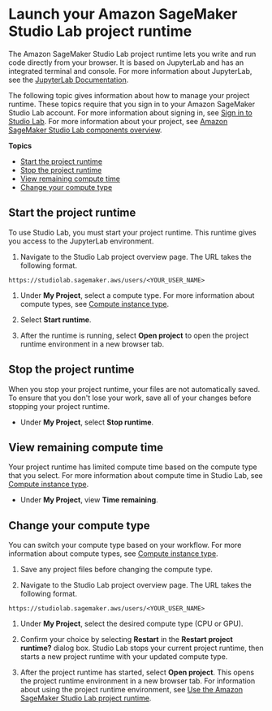 # Launch your Amazon SageMaker Studio Lab project runtime<a name="studio-lab-manage-runtime"></a>

 The Amazon SageMaker Studio Lab project runtime lets you write and run code directly from your browser\. It is based on JupyterLab and has an integrated terminal and console\. For more information about JupyterLab, see the [JupyterLab Documentation](https://jupyterlab.readthedocs.io/en/stable/)\.

 The following topic gives information about how to manage your project runtime\. These topics require that you sign in to your Amazon SageMaker Studio Lab account\. For more information about signing in, see [Sign in to Studio Lab](studio-lab-onboard.md#studio-lab-onboard-signin)\. For more information about your project, see [Amazon SageMaker Studio Lab components overview](studio-lab-overview.md)\. 

**Topics**
+ [Start the project runtime](#studio-lab-manage-runtime-start)
+ [Stop the project runtime](#studio-lab-manage-runtime-stop)
+ [View remaining compute time](#studio-lab-manage-runtime-view)
+ [Change your compute type](#studio-lab-manage-runtime-change)

## Start the project runtime<a name="studio-lab-manage-runtime-start"></a>

To use Studio Lab, you must start your project runtime\. This runtime gives you access to the JupyterLab environment\.

1.  Navigate to the Studio Lab project overview page\. The URL takes the following format\.

   ```
   https://studiolab.sagemaker.aws/users/<YOUR_USER_NAME>
   ```

1. Under **My Project**, select a compute type\. For more information about compute types, see [Compute instance type](studio-lab-overview.md#studio-lab-overview-project-compute)\.

1.  Select **Start runtime**\. 

1.  After the runtime is running, select **Open project** to open the project runtime environment in a new browser tab\. 

## Stop the project runtime<a name="studio-lab-manage-runtime-stop"></a>

When you stop your project runtime, your files are not automatically saved\. To ensure that you don't lose your work, save all of your changes before stopping your project runtime\.
+  Under **My Project**, select **Stop runtime**\. 

## View remaining compute time<a name="studio-lab-manage-runtime-view"></a>

Your project runtime has limited compute time based on the compute type that you select\. For more information about compute time in Studio Lab, see [Compute instance type](studio-lab-overview.md#studio-lab-overview-project-compute)\.
+  Under **My Project**, view **Time remaining**\. 

## Change your compute type<a name="studio-lab-manage-runtime-change"></a>

You can switch your compute type based on your workflow\. For more information about compute types, see [Compute instance type](studio-lab-overview.md#studio-lab-overview-project-compute)\.

1. Save any project files before changing the compute type\. 

1.  Navigate to the Studio Lab project overview page\. The URL takes the following format\.

   ```
   https://studiolab.sagemaker.aws/users/<YOUR_USER_NAME>
   ```

1. Under **My Project**, select the desired compute type \(CPU or GPU\)\. 

1. Confirm your choice by selecting **Restart** in the **Restart project runtime?** dialog box\. Studio Lab stops your current project runtime, then starts a new project runtime with your updated compute type\.

1. After the project runtime has started, select **Open project**\. This opens the project runtime environment in a new browser tab\. For information about using the project runtime environment, see [Use the Amazon SageMaker Studio Lab project runtime](studio-lab-use.md)\.